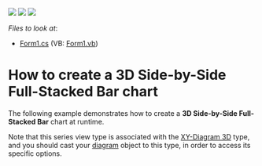 <!-- default badges list -->
![](https://img.shields.io/endpoint?url=https://codecentral.devexpress.com/api/v1/VersionRange/128573153/13.1.4%2B)
[![](https://img.shields.io/badge/Open_in_DevExpress_Support_Center-FF7200?style=flat-square&logo=DevExpress&logoColor=white)](https://supportcenter.devexpress.com/ticket/details/E2182)
[![](https://img.shields.io/badge/📖_How_to_use_DevExpress_Examples-e9f6fc?style=flat-square)](https://docs.devexpress.com/GeneralInformation/403183)
<!-- default badges end -->
<!-- default file list -->
*Files to look at*:

* [Form1.cs](./CS/SideBySideFullStackedBar3D/Form1.cs) (VB: [Form1.vb](./VB/SideBySideFullStackedBar3D/Form1.vb))
<!-- default file list end -->
# How to create a 3D Side-by-Side Full-Stacked Bar chart


<p>The following example demonstrates how to create a <strong>3D Side-by-Side Full-Stacked Bar</strong> chart at runtime.</p><p>Note that this series view type is associated with the <a href="http://devexpress.com/Help/Content.aspx?help=XtraCharts&document=CustomDocument5909.htm">XY-Diagram 3D</a> type, and you should cast your <a href="http://devexpress.com/Help/Content.aspx?help=XtraCharts&document=CustomDocument6017.htm">diagram</a> object to this type, in order to access its specific options.</p>

<br/>


